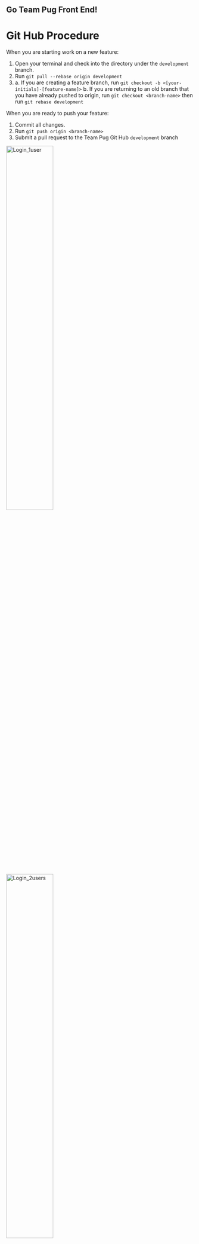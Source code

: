 ## Go Team Pug Front End!

# Git Hub Procedure

When you are starting work on a new feature:

1. Open your terminal and check into the directory under the ```development``` branch.
2. Run ```git pull --rebase origin development```
3. a. If you are creating a feature branch, run ```git checkout -b <[your-initials]-[feature-name]>```
   b. If you are returning to an old branch that you have already pushed to origin, run ```git checkout <branch-name>``` then run ```git rebase development```

When you are ready to push your feature:

1. Commit all changes.
2. Run ```git push origin <branch-name>```
3. Submit a pull request to the Team Pug Git Hub ```development``` branch


<!-- html images
<img src="url" alt="some_text" style="width:width;height:height;"> -->
<img src="https://imgur.com/jNwDWvR" alt="Login_1user" style="width:50%;height:50%;">
<img src="https://imgur.com/NmW0DeA" alt="Login_2users" style="width:50%;height:50%;">
<img src="https://imgur.com/Q4D0bkv" alt="wireframe" style="width:50%;height:50%;">
<img src="https://imgur.com/D3o4lE6" alt="ERD" style="width:50%;height:50%;">
